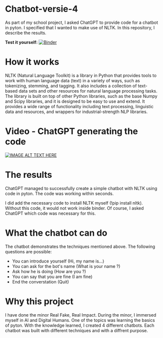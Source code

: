 # Chatbot-versie-4
As part of my school project, I asked ChatGPT to provide code for a chatbot in pyton. I specified that I wanted to make use of NLTK. In this repository, I describe the results.



**Test it yourself:**
[![Binder](https://mybinder.org/badge_logo.svg)](https://mybinder.org/v2/gh/rubenroo/Chatbot-versie-4/HEAD?labpath=versie%206%20chatbot%20feb%20met%20chatGPT%20Ruben.ipynb)






# How it works
NLTK (Natural Language Toolkit) is a library in Python that provides tools to work with human language data (text) in a variety of ways, such as tokenizing, stemming, and tagging. It also includes a collection of text-based data sets and other resources for natural language processing tasks. The library is built on top of other Python libraries, such as the base Numpy and Scipy libraries, and it is designed to be easy to use and extend. It provides a wide range of functionality including text processing, linguistic data and resources, and wrappers for industrial-strength NLP libraries.

# Video - ChatGPT generating the code
[![IMAGE ALT TEXT HERE](https://rubenroozemond.nl/wp-content/uploads/2023/01/Screenshot-ChatGPT-v3.png)](https://www.youtube.com/watch?v=1rM-Nx0jiKE)

# The results
ChatGPT managed to successfully create a simple chatbot with NLTK using code in pyton. The code was working within seconds.

I did add the necessary code to install NLTK myself (!pip install nltk). Without this code, it would not work inside binder. Of course, I asked ChatGPT which code was necessary for this.

# What the chatbot can do
The chatbot demonstrates the techniques mentioned above. The following questions are possible:

- You can introduce yourself (Hi, my name is...)
- You can ask for the bot's name (What is your name ?)
- Ask how he is doing (How are you ?)
- You can say that you are fine (I am fine)
- End the converstation (Quit)



# Why this project
I have done the minor Real Fake, Real Impact. During the minor, I immersed myself in AI and Digital Humans. One of the topics was learning the basics of pyton. With the knowledge learned, I created 4 different chatbots. Each chatbot was built with different techniques and with a diffrent purpose.
